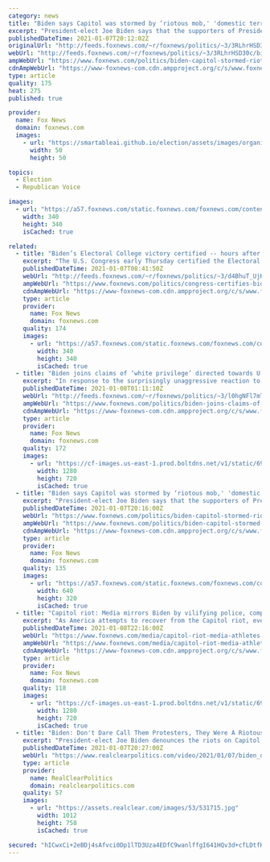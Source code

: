 ```yaml
---
category: news
title: "Biden says Capitol was stormed by ‘riotous mob,' 'domestic terrorists’"
excerpt: "President-elect Joe Biden says that the supporters of President Trump who attacked the Capitol on Wednesday were “a riotous mob” and “domestic terrorists.”"
publishedDateTime: 2021-01-07T20:12:02Z
originalUrl: "http://feeds.foxnews.com/~r/foxnews/politics/~3/3RLhrHSD30c/biden-capitol-stormed-riotous-mob-domestic-terrorists"
webUrl: "http://feeds.foxnews.com/~r/foxnews/politics/~3/3RLhrHSD30c/biden-capitol-stormed-riotous-mob-domestic-terrorists"
ampWebUrl: "https://www.foxnews.com/politics/biden-capitol-stormed-riotous-mob-domestic-terrorists.amp"
cdnAmpWebUrl: "https://www-foxnews-com.cdn.ampproject.org/c/s/www.foxnews.com/politics/biden-capitol-stormed-riotous-mob-domestic-terrorists.amp"
type: article
quality: 175
heat: 275
published: true

provider:
  name: Fox News
  domain: foxnews.com
  images:
    - url: "https://smartableai.github.io/election/assets/images/organizations/foxnews.com-50x50.jpg"
      width: 50
      height: 50

topics:
  - Election
  - Republican Voice

images:
  - url: "https://a57.foxnews.com/static.foxnews.com/foxnews.com/content/uploads/2019/03/340/340/PaulSteinhauser.jpg?ve=1&tl=1"
    width: 340
    height: 340
    isCached: true

related:
  - title: "Biden’s Electoral College victory certified -- hours after Capitol chaos"
    excerpt: "The U.S. Congress early Thursday certified the Electoral College vote that gave Democrat Joe Biden his presidential victory -- after a day in Washington that was marred by pro-Trump protesters storming the U.S. Capitol."
    publishedDateTime: 2021-01-07T08:41:50Z
    webUrl: "http://feeds.foxnews.com/~r/foxnews/politics/~3/d4BhuT_UjKU/congress-certifies-bidens-electoral-college-victory-after-day-of-chaos-at-capitol"
    ampWebUrl: "https://www.foxnews.com/politics/congress-certifies-bidens-electoral-college-victory-after-day-of-chaos-at-capitol.amp"
    cdnAmpWebUrl: "https://www-foxnews-com.cdn.ampproject.org/c/s/www.foxnews.com/politics/congress-certifies-bidens-electoral-college-victory-after-day-of-chaos-at-capitol.amp"
    type: article
    provider:
      name: Fox News
      domain: foxnews.com
    quality: 174
    images:
      - url: "https://a57.foxnews.com/static.foxnews.com/foxnews.com/content/uploads/2018/09/340/340/demarche.jpg?ve=1&tl=1"
        width: 340
        height: 340
        isCached: true
  - title: "Biden joins claims of ‘white privilege’ directed towards U.S. Capitol rioters"
    excerpt: "In response to the surprisingly unaggressive reaction to pro-Trump supporters mobbing the U.S. Capitol on bWednesday, President-elect Joe Biden joined lawmakers in questioning whether the reaction would have been the same had the rioters been Black Lives Matter demonstrators."
    publishedDateTime: 2021-01-08T01:11:10Z
    webUrl: "http://feeds.foxnews.com/~r/foxnews/politics/~3/l0hgNFl7mTM/biden-joins-claims-of-white-privilege-directed-towards-u-s-capitol-rioters"
    ampWebUrl: "https://www.foxnews.com/politics/biden-joins-claims-of-white-privilege-directed-towards-u-s-capitol-rioters.amp"
    cdnAmpWebUrl: "https://www-foxnews-com.cdn.ampproject.org/c/s/www.foxnews.com/politics/biden-joins-claims-of-white-privilege-directed-towards-u-s-capitol-rioters.amp"
    type: article
    provider:
      name: Fox News
      domain: foxnews.com
    quality: 172
    images:
      - url: "https://cf-images.us-east-1.prod.boltdns.net/v1/static/694940094001/e1983e09-3cb7-4c5b-9df2-9194e77caca0/b2982378-fec2-4b3a-8528-b14e4db9cf92/1280x720/match/image.jpg"
        width: 1280
        height: 720
        isCached: true
  - title: "Biden says Capitol was stormed by ‘riotous mob,' 'domestic terrorists’"
    excerpt: "President-elect Joe Biden says that the supporters of President Trump who attacked the Capitol on Wednesday were “a riotous mob” and “domestic terrorists.”"
    publishedDateTime: 2021-01-07T20:16:00Z
    webUrl: "https://www.foxnews.com/politics/biden-capitol-stormed-riotous-mob-domestic-terrorists"
    ampWebUrl: "https://www.foxnews.com/politics/biden-capitol-stormed-riotous-mob-domestic-terrorists.amp"
    cdnAmpWebUrl: "https://www-foxnews-com.cdn.ampproject.org/c/s/www.foxnews.com/politics/biden-capitol-stormed-riotous-mob-domestic-terrorists.amp"
    type: article
    provider:
      name: Fox News
      domain: foxnews.com
    quality: 135
    images:
      - url: "https://a57.foxnews.com/static.foxnews.com/foxnews.com/content/uploads/2021/01/640/320/AP21006854495058.jpg?ve=1&tl=1"
        width: 640
        height: 320
        isCached: true
  - title: "Capitol riot: Media mirrors Biden by vilifying police, comparing response to Black Lives Matter protests"
    excerpt: "As America attempts to recover from the Capitol riot, everyone from President-elect Joe Biden and NBA star LeBron James to members of the mainstream media such as Joy Behar and Joy Reid have vilified police officers for their role in the tragic event."
    publishedDateTime: 2021-01-08T22:16:00Z
    webUrl: "https://www.foxnews.com/media/capitol-riot-media-athletes-echo-biden-by-vilifying-police"
    ampWebUrl: "https://www.foxnews.com/media/capitol-riot-media-athletes-echo-biden-by-vilifying-police.amp"
    cdnAmpWebUrl: "https://www-foxnews-com.cdn.ampproject.org/c/s/www.foxnews.com/media/capitol-riot-media-athletes-echo-biden-by-vilifying-police.amp"
    type: article
    provider:
      name: Fox News
      domain: foxnews.com
    quality: 118
    images:
      - url: "https://cf-images.us-east-1.prod.boltdns.net/v1/static/694940094001/6d2e324c-20b7-4074-9116-7e3e04976045/9c068f94-827e-4577-a06e-e7d4547cf61d/1280x720/match/image.jpg"
        width: 1280
        height: 720
        isCached: true
  - title: "Biden: Don't Dare Call Them Protesters, They Were A Riotous Mob And Domestic Terrorists"
    excerpt: "President-elect Joe Biden denounces the riots on Capitol Hill on Wednesday at an event introducing Merrick Garland as his nominee for Attorney General. PRESIDENT-ELECT JOE BIDEN: I know you're all going to have a lot of questions,"
    publishedDateTime: 2021-01-07T20:27:00Z
    webUrl: "https://www.realclearpolitics.com/video/2021/01/07/biden_dont_dare_call_them_protesters_they_were_a_riotous_mob_and_domestic_terrorists.html"
    type: article
    provider:
      name: RealClearPolitics
      domain: realclearpolitics.com
    quality: 57
    images:
      - url: "https://assets.realclear.com/images/53/531715.jpg"
        width: 1012
        height: 758
        isCached: true

secured: "hICwxCi+2eBDj4sAfvci0Dp1lTD3Uza4EDfC9wanlffgI641HQv3d+cfLDtfHIldhDd8xpFUn33dKazHZurqaQjvY2Uv67wTErp+3CkCr4BRpaLmly6mt9k6JgyOmChtukP8gMD90XlyOEOYcST4K+Qql2kw7MQalTsRlqMLjgpTjIvdfgDHohjo1JbeTl6lD6ofcMxreS0DSndnXT64TaHh6+rSzO2+/wJSec3SfX3rEynbyG79QPwTJllUp1eRfxXebSZfqOhnfXT3CoCnx6NEMGOZiJz4JgtqM/fE9QV3ij1h7LPv0UOzVrPcxhCARx4Cf6Y8MriXJwxaMDRQAtnrighAOg3vIx8NUVTdVTs=;5rQ2OdSyN1iq/eWIhxWBqg=="
---
```


